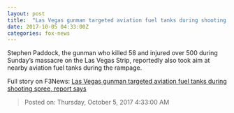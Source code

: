 ```yaml
---
layout: post
title:  "Las Vegas gunman targeted aviation fuel tanks during shooting spree, report says"
date: 2017-10-05 04:33:00Z
categories: fox-news
---
```


Stephen Paddock, the gunman who killed 58 and injured over 500 during Sunday’s massacre on the Las Vegas Strip, reportedly also took aim at nearby aviation fuel tanks during the rampage.


Full story on F3News: [Las Vegas gunman targeted aviation fuel tanks during shooting spree, report says](http://www.f3nws.com/n/QBphpG)

> Posted on: Thursday, October 5, 2017 4:33:00 AM
